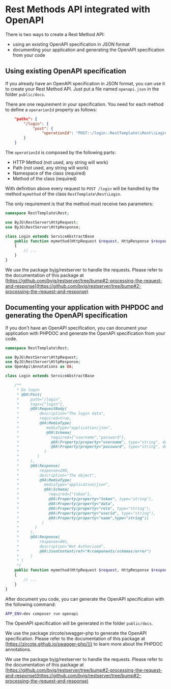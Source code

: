 # Rest Methods API integrated with OpenAPI

There is two ways to create a Rest Method API:

- using an existing OpenAPI specification in JSON format
- documenting your application and generating the OpenAPI specification from your code

## Using existing OpenAPI specification

If you already have an OpenAPI specification in JSON format, you can use it to create your Rest Method API.
Just put a file named `openapi.json` in the folder `public/docs`.

There are one requirement in your specification. You need for each method to define a `operarionId` property as follows:

```json
    "paths": {
        "/login": {
            "post": {
                "operationId": "POST::/login::RestTemplate\\Rest\\Login::mymethod",
        }
    }
```

The `operationId` is composed by the following parts:

- HTTP Method (not used, any string will work)
- Path (not used, any string will work)
- Namespace of the class (required)
- Method of the class (required)

With definition above every request to `POST /login` will be handled by the method `mymethod` of the class `RestTemplate\Rest\Login`.

The only requirement is that the method must receive two parameters:

```php
namespace RestTemplate\Rest;

use ByJG\RestServer\HttpRequest;
use ByJG\RestServer\HttpResponse;

class Login extends ServiceAbstractBase
    public function mymethod(HttpRequest $request, HttpResponse $response)
    {
        // ...
    }
}
```

We use the package byjg/restserver to handle the requests. Please refer to the documentation of this package at [https://github.com/byjg/restserver/tree/bump#2-processing-the-request-and-response](https://github.com/byjg/restserver/tree/bump#2-processing-the-request-and-response)

## Documenting your application with PHPDOC and generating the OpenAPI specification

If you don't have an OpenAPI specification, you can document your application with PHPDOC and generate the OpenAPI specification from your code.

```php
namespace RestTemplate\Rest;

use ByJG\RestServer\HttpRequest;
use ByJG\RestServer\HttpResponse;
use OpenApi\Annotations as OA;

class Login extends ServiceAbstractBase

    /**
     * Do login
     * @OA\Post(
     *     path="/login",
     *     tags={"login"},
     *     @OA\RequestBody(
     *         description="The login data",
     *         required=true,
     *         @OA\MediaType(
     *            mediaType="application/json",
     *            @OA\Schema(
     *              required={"username","password"},
     *              @OA\Property(property="username", type="string", description="The username"),
     *              @OA\Property(property="password", type="string", description="The password"),
     *           )
     *        )
     *     ),
     *     @OA\Response(
     *         response=200,
     *         description="The object",
     *         @OA\MediaType(
     *           mediaType="application/json",
     *           @OA\Schema(
     *             required={"token"},
     *             @OA\Property(property="token", type="string"),
     *             @OA\Property(property="data",
     *             @OA\Property(property="role", type="string"),
     *             @OA\Property(property="userid", type="string"),
     *             @OA\Property(property="name",type="string"))
     *          )
     *       )
     *     ),
     *     @OA\Response(
     *         response=401,
     *         description="Not Authorized",
     *         @OA\JsonContent(ref="#/components/schemas/error")
     *     )
     * )
     */
    public function mymethod(HttpRequest $request, HttpResponse $response)
    {
        // ...
    }
}
```

After document you code, you can generate the OpenAPI specification with the following command:

```bash
APP_ENV=dev composer run openapi
```

The OpenAPI specification will be generated in the folder `public/docs`.

We use the package zircote/swagger-php to generate the OpenAPI specification. 
Please refer to the documentation of this package at [https://zircote.github.io/swagger-php/]()  to learn more about the PHPDOC annotations.

We use the package byjg/restserver to handle the requests. Please refer to the documentation of this package at [https://github.com/byjg/restserver/tree/bump#2-processing-the-request-and-response](https://github.com/byjg/restserver/tree/bump#2-processing-the-request-and-response)

